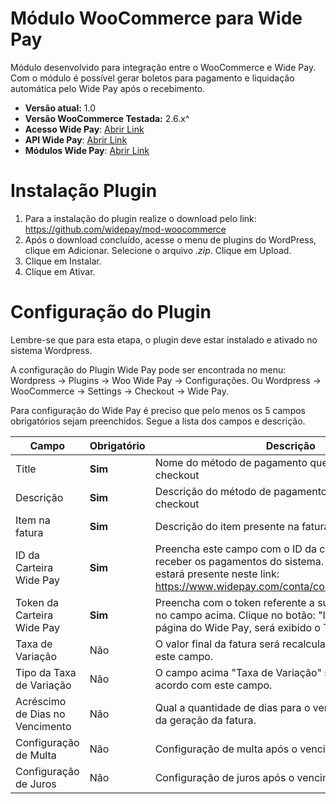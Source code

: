 #  Módulo WooCommerce para Wide Pay
Módulo desenvolvido para integração entre o WooCommerce e Wide Pay. Com o módulo é possível gerar boletos para pagamento e liquidação automática pelo Wide Pay após o recebimento.

* **Versão atual:** 1.0
* **Versão WooCommerce Testada:** 2.6.x^
* **Acesso Wide Pay**: [Abrir Link](https://www.widepay.com/acessar)
* **API Wide Pay**: [Abrir Link](https://widepay.github.io/api/index.html)
* **Módulos Wide Pay**: [Abrir Link](https://widepay.github.io/api/modulos.html)

# Instalação Plugin

1. Para a instalação do plugin realize o download pelo link: https://github.com/widepay/mod-woocommerce
2. Após o download concluído, acesse o menu de plugins do WordPress, clique em Adicionar. Selecione o arquivo *.zip*. Clique em Upload.
3. Clique em Instalar.
4. Clique em Ativar.

# Configuração do Plugin
Lembre-se que para esta etapa, o plugin deve estar instalado e ativado no sistema Wordpress.

A configuração do Plugin Wide Pay pode ser encontrada no menu: Wordpress -> Plugins -> Woo Wide Pay -> Configurações. Ou Wordpress -> WooCommerce -> Settings -> Checkout -> Wide Pay.




Para configuração do Wide Pay é preciso que pelo menos os 5 campos obrigatórios sejam preenchidos. Segue a lista dos campos e descrição.

|Campo|Obrigatório|Descrição|
|--- |--- |--- |
|Title|**Sim**|Nome do método de pagamento que será exibido no checkout|
|Descrição|**Sim**|Descrição do método de pagamento que será exibido no checkout|
|Item na fatura|**Sim**|Descrição do item presente na fatura Wide Pay|
|ID da Carteira Wide Pay |**Sim** |Preencha este campo com o ID da carteira que deseja receber os pagamentos do sistema. O ID de sua carteira estará presente neste link: https://www.widepay.com/conta/configuracoes/carteiras|
|Token da Carteira Wide Pay|**Sim**|Preencha com o token referente a sua carteira escolhida no campo acima. Clique no botão: "Integrações" na página do Wide Pay, será exibido o Token|
|Taxa de Variação|Não|O valor final da fatura será recalculado de acordo com este campo.|
|Tipo da Taxa de Variação|Não|O campo acima "Taxa de Variação" será aplicado de acordo com este campo.|
|Acréscimo de Dias no Vencimento|Não|Qual a quantidade de dias para o vencimento após a data da geração da fatura.|
|Configuração de Multa|Não|Configuração de multa após o vencimento, máximo 20|
|Configuração de Juros|Não|Configuração de juros após o vencimento, máximo 20|

